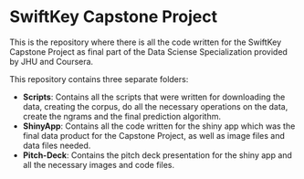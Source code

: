 # SwiftKey Capstone Project
This is the repository where there is all the code written for the SwiftKey Capstone Project as final part of the Data Sciense Specialization provided by JHU and Coursera.

This repository contains three separate folders:

- **Scripts**: Contains all the scripts that were written for downloading the data, creating the corpus, do all the necessary operations on the data, create the ngrams and the final prediction algorithm.
- **ShinyApp**: Contains all the code written for the shiny app which was the final data product for the Capstone Project, as well as image files and data files needed.
- **Pitch-Deck**: Contains the pitch deck presentation for the shiny app and all the necessary images and code files.

